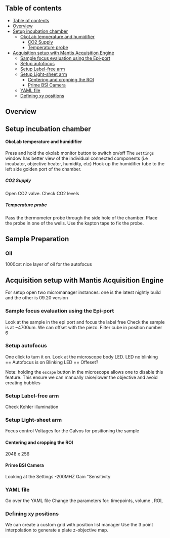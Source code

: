 ## Table of contents
- [Table of contents](#table-of-contents)
- [Overview](#overview)
- [Setup incubation chamber](#setup-incubation-chamber)
    - [OkoLab temperature and humidifier](#okolab-temperature-and-humidifier)
      - [CO2 Supply](#co2-supply)
      - [Temperature probe](#temperature-probe)
- [Acquisition setup with Mantis Acquisition Engine](#acquisition-setup-with-mantis-acquisition-engine)
  - [Sample focus evaluation using the Epi-port](#sample-focus-evaluation-using-the-epi-port)
  - [Setup autofocus](#setup-autofocus)
  - [Setup Label-free arm](#setup-label-free-arm)
  - [Setup Light-sheet arm](#setup-light-sheet-arm)
    - [Centering and cropping the ROI](#centering-and-cropping-the-roi)
    - [Prime BSI Camera](#prime-bsi-camera)
  - [YAML file](#yaml-file)
  - [Defining xy positions](#defining-xy-positions)

## Overview

## Setup incubation chamber
#### OkoLab temperature and humidifier
Press and hold the okolab monitor button to switch on/off
The `settings` window has better view of the individual connected components (i.e incubator, objective heater, humidity, etc)
Hook up the humidifier tube to the left side golden port of the chamber.

##### CO2 Supply
Open CO2 valve.
Check CO2 levels 

##### Temperature probe
Pass the thermometer probe through the side hole of the chamber. 
Place the probe in one of the wells. 
Use the kapton tape to fix the probe.
## Sample Preparation
### Oil
1000cst
nice layer of oil for the autofocus

## Acquisition setup with Mantis Acquisition Engine
For setup open two micromanager instances:
one is the latest nightly build and the other is 09.20 version
### Sample focus evaluation using the Epi-port
Look at the sample in the epi port and focus the label free
Check the sample is at ~4700um. We can offset with the piezo. 
Filter cube in position number 6

### Setup autofocus
One click to turn it on.
Look at the microscope body LED.
LED no blinking == Autofocus is on
Blinking LED  == Offeset?

Note: holding the `escape` button in the microscope allows one to disable this feature. This ensure we can manually raise/lower the objective and avoid creating bubbles

### Setup Label-free arm
Check Kohler illumination
### Setup Light-sheet arm
Focus control 
Voltages for the Galvos for positioning the sample

#### Centering and cropping the ROI
2048 x 256 
#### Prime BSI Camera
Looking at the 
Settings -200MHZ
Gain "Sensitivity

### YAML file
Go over the YAML file
Change the parameters for:
timepoints, volume , ROI,
### Defining xy positions
We can create a custom grid with position list manager
Use the 3 point interpolation to generate a plate z-objective map. 





